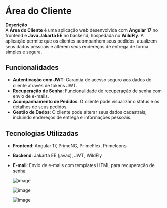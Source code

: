 # Área do Cliente

**Descrição**  
A **Área do Cliente** é uma aplicação web desenvolvida com **Angular 17** no frontend e **Java Jakarta EE** no backend, hospedada no **WildFly**. A aplicação permite que os clientes acompanhem seus pedidos, atualizem seus dados pessoais e alterem seus endereços de entrega de forma simples e segura.

## Funcionalidades

- **Autenticação com JWT**: Garantia de acesso seguro aos dados do cliente através de tokens JWT.
- **Recuperação de Senha**: Funcionalidade de recuperação de senha com envio de e-mails.
- **Acompanhamento de Pedidos**: O cliente pode visualizar o status e os detalhes de seus pedidos.
- **Gestão de Dados**: O cliente pode alterar seus dados cadastrais, incluindo endereços de entrega e informações pessoais.

## Tecnologias Utilizadas

- **Frontend**: Angular 17, PrimeNG, PrimeFlex, PrimeIcons
- **Backend**: Jakarta EE (javax), JWT, WildFly
- **E-mail**: Envio de e-mails com templates HTML para recuperação de senha

  ![image](https://github.com/user-attachments/assets/53734477-3358-46e9-8256-6e2f0f1654d5)

  ![image](https://github.com/user-attachments/assets/409acdb1-8a23-4e6a-a5fd-18851546b3ef)

  ![image](https://github.com/user-attachments/assets/8766c347-8523-445b-85e2-83a7e3dde087)



